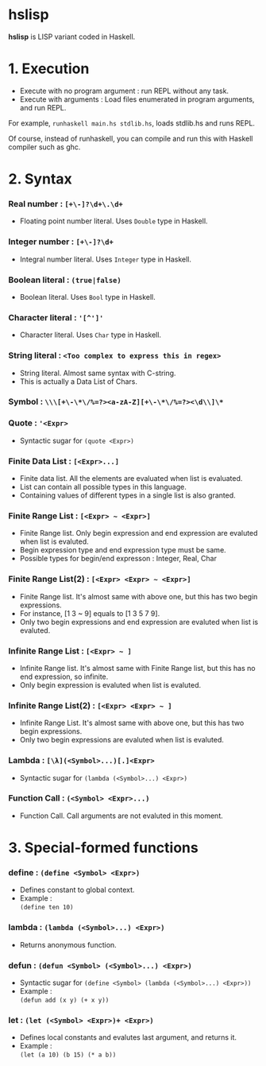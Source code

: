 # hslisp
**hslisp** is LISP variant coded in Haskell.

# 1. Execution
- Execute with no program argument : run REPL without any task.
- Execute with arguments : Load files enumerated in program arguments, and run REPL.

For example, `runhaskell main.hs stdlib.hs`, loads stdlib.hs and runs REPL.

Of course, instead of runhaskell, you can compile and run this with Haskell compiler such as ghc.

# 2. Syntax

### Real number : `[+\-]?\d+\.\d+` 
- Floating point number literal. Uses `Double` type in Haskell.
  
### Integer number : `[+\-]?\d+`  
- Integral number literal. Uses `Integer` type in Haskell.

### Boolean literal : `(true|false)`
- Boolean literal. Uses `Bool` type in Haskell.

### Character literal : `'[^']'`
- Character literal. Uses `Char` type in Haskell.

### String literal : `<Too complex to express this in regex>`
- String literal. Almost same syntax with C-string.
- This is actually a Data List of Chars.

### Symbol : `\\\[+\-\*\/%=?><a-zA-Z][+\-\*\/%=?><\d\\]\*`
### Quote : `'<Expr>`
- Syntactic sugar for `(quote <Expr>)`

### Finite Data List : `[<Expr>...]`
- Finite data list. All the elements are evaluated when list is evaluated.
- List can contain all possible types in this language.
- Containing values of different types in a single list is also granted.

### Finite Range List : `[<Expr> ~ <Expr>]`
- Finite Range list. Only begin expression and end expression are evaluted when list is evaluted.
- Begin expression type and end expression type must be same.
- Possible types for begin/end expresson : Integer, Real, Char

### Finite Range List(2) : `[<Expr> <Expr> ~ <Expr>]`
- Finite Range list. It's almost same with above one, but this has two begin expressions.
- For instance, [1 3 ~ 9] equals to [1 3 5 7 9].
- Only two begin expressions and end expression are evaluted when list is evaluted.

### Infinite Range List : `[<Expr> ~ ]`
- Infinite Range list. It's almost same with Finite Range list, but this has no end expression, so infinite.
- Only begin expression is evaluted when list is evaluted.

### Infinite Range List(2) : `[<Expr> <Expr> ~ ]`
- Infinite Range List. It's almost same with above one, but this has two begin expressions.
- Only two begin expressions are evaluted when list is evaluted.

### Lambda : `[\λ](<Symbol>...)[.]<Expr>`
- Syntactic sugar for `(lambda (<Symbol>...) <Expr>)`

### Function Call : `(<Symbol> <Expr>...)`
- Function Call. Call arguments are not evaluted in this moment.

# 3. Special-formed functions

### define : `(define <Symbol> <Expr>)`
- Defines constant to global context.
- Example :<br>
`(define ten 10)`

### lambda : `(lambda (<Symbol>...) <Expr>)`
- Returns anonymous function.

### defun : `(defun <Symbol> (<Symbol>...) <Expr>)`
- Syntactic sugar for `(define <Symbol> (lambda (<Symbol>...) <Expr>))`
- Example :<br>
`(defun add (x y) (+ x y))`

### let : `(let (<Symbol> <Expr>)+ <Expr>)`
- Defines local constants and evalutes last argument, and returns it.
- Example :<br>
`(let (a 10) (b 15) (* a b))`

